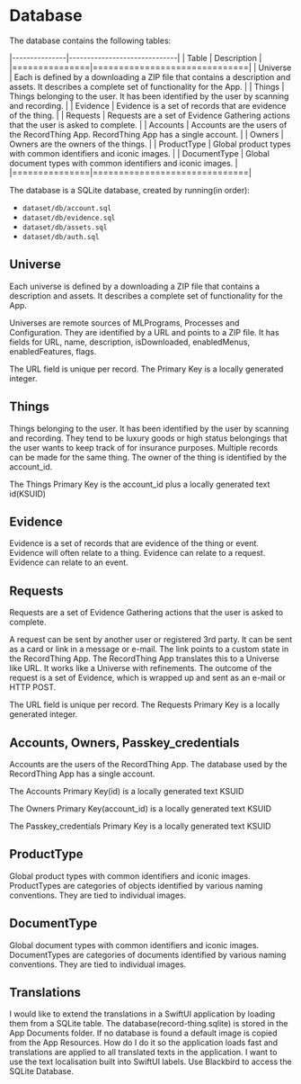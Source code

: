 # Database

The database contains the following tables:

|---------------|------------------------------|
| Table         | Description                  |
|===============|==============================|
| Universe      | Each is defined by a downloading a ZIP file that contains a description and assets. It describes a complete set of functionality for the App.              |
| Things        | Things belonging to the user. It has been identified by the user by scanning and recording. |
| Evidence      | Evidence is a set of records that are evidence of the thing. |
| Requests      | Requests are a set of Evidence Gathering actions that the user is asked to complete. |
| Accounts      | Accounts are the users of the RecordThing App. RecordThing App has a single account. |
| Owners        | Owners are the owners of the things. |
| ProductType   | Global product types with common identifiers and iconic images.                 |
| DocumentType  | Global document types with common identifiers and iconic images.                 |
|===============|==============================|

The database is a SQLite database, created by running(in order):

* `dataset/db/account.sql`
* `dataset/db/evidence.sql`
* `dataset/db/assets.sql`
* `dataset/db/auth.sql`

## Universe

Each universe is defined by a downloading a ZIP file that contains a description and assets. It describes a complete set of functionality for the App.

Universes are remote sources of MLPrograms, Processes and Configuration. They are identified by a URL and points to a ZIP file. It has fields for URL, name, description, isDownloaded, enabledMenus, enabledFeatures, flags.

The URL field is unique per record.
The Primary Key is a locally generated integer.


## Things

Things belonging to the user. It has been identified by the user by scanning and recording. They tend to be luxury goods or high status belongings that the user wants to keep track of for insurance purposes.
Multiple records can be made for the same thing.
The owner of the thing is identified by the account_id.

The Things Primary Key is the account_id plus a locally generated text id(KSUID)


## Evidence

Evidence is a set of records that are evidence of the thing or event.
Evidence will often relate to a thing.
Evidence can relate to a request.
Evidence can relate to an event.





## Requests

Requests are a set of Evidence Gathering actions that the user is asked to complete.

A request can be sent by another user or registered 3rd party. It can be sent as a card or link in a message or e-mail.
The link points to a custom state in the RecordThing App. The RecordThing App translates this to a Universe like URL.
It works like a Universe with refinements. The outcome of the request is a set of Evidence, which is wrapped up and sent as an e-mail or HTTP POST.

The URL field is unique per record.
The Requests Primary Key is a locally generated integer.


## Accounts, Owners, Passkey_credentials

Accounts are the users of the RecordThing App. The database used by the RecordThing App has a single account.

The Accounts Primary Key(id) is a locally generated text KSUID

The Owners Primary Key(account_id) is a locally generated text KSUID

The Passkey_credentials Primary Key is a locally generated text KSUID


## ProductType

Global product types with common identifiers and iconic images.
ProductTypes are categories of objects identified by various naming conventions. They are tied to individual images.


## DocumentType

Global document types with common identifiers and iconic images.
DocumentTypes are categories of documents identified by various naming conventions. They are tied to individual images.


## Translations

I would like to extend the translations in a SwiftUI application by loading them from a SQLite table. The database(record-thing.sqlite) is stored in the App Documents folder. If no database is found a default image is copied from the App Resources. How do I do it so the application loads fast and translations are applied to all translated texts in the application. I want to use the text localisation built into SwiftUI labels. Use Blackbird to access the SQLite Database.
